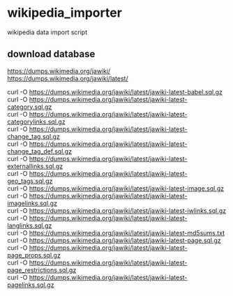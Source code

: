 # wikipedia_importer
wikipedia data import script
## download database
https://dumps.wikimedia.org/jawiki/  
https://dumps.wikimedia.org/jawiki/latest/  

curl -O https://dumps.wikimedia.org/jawiki/latest/jawiki-latest-babel.sql.gz  
curl -O https://dumps.wikimedia.org/jawiki/latest/jawiki-latest-category.sql.gz  
curl -O https://dumps.wikimedia.org/jawiki/latest/jawiki-latest-categorylinks.sql.gz  
curl -O https://dumps.wikimedia.org/jawiki/latest/jawiki-latest-change_tag.sql.gz  
curl -O https://dumps.wikimedia.org/jawiki/latest/jawiki-latest-change_tag_def.sql.gz  
curl -O https://dumps.wikimedia.org/jawiki/latest/jawiki-latest-externallinks.sql.gz  
curl -O https://dumps.wikimedia.org/jawiki/latest/jawiki-latest-geo_tags.sql.gz  
curl -O https://dumps.wikimedia.org/jawiki/latest/jawiki-latest-image.sql.gz  
curl -O https://dumps.wikimedia.org/jawiki/latest/jawiki-latest-imagelinks.sql.gz  
curl -O https://dumps.wikimedia.org/jawiki/latest/jawiki-latest-iwlinks.sql.gz  
curl -O https://dumps.wikimedia.org/jawiki/latest/jawiki-latest-langlinks.sql.gz  
curl -O https://dumps.wikimedia.org/jawiki/latest/jawiki-latest-md5sums.txt  
curl -O https://dumps.wikimedia.org/jawiki/latest/jawiki-latest-page.sql.gz  
curl -O https://dumps.wikimedia.org/jawiki/latest/jawiki-latest-page_props.sql.gz  
curl -O https://dumps.wikimedia.org/jawiki/latest/jawiki-latest-page_restrictions.sql.gz  
curl -O https://dumps.wikimedia.org/jawiki/latest/jawiki-latest-pagelinks.sql.gz  
